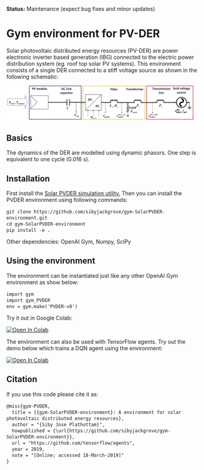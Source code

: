 **Status:** Maintenance (expect bug fixes and minor updates)
# Gym environment for PV-DER

Solar photovoltaic distributed energy resources (PV-DER) are power electronic inverter based generation (IBG) connected to the electric power distribution system (eg. roof top solar PV systems). This environment consists of a single DER connected to a stiff voltage source as shown in the following schematic:

![schematic of PV-DER](PVDER_schematic.png)

## Basics
The dynamics of the DER are modelled using dynamic phasors. One step is equivalent to one cycle (0.016 s).
## Installation
First install the [Solar PVDER simulation utility.](https://github.com/sibyjackgrove/SolarPV-DER-simulation-utility) Then you can install the PVDER environment using following commands:
```
git clone https://github.com/sibyjackgrove/gym-SolarPVDER-environment.git
cd gym-SolarPVDER-environment
pip install -e .
```
Other dependencies: OpenAI Gym, Numpy, SciPy
## Using the environment
The environment can be instantiated just like any other OpenAI Gym environment as show below:
```
import gym
import gym_PVDER
env = gym.make('PVDER-v0')
```
Try it out in Google Colab:

[![Open In Colab](https://colab.research.google.com/assets/colab-badge.svg)](https://colab.research.google.com/github/sibyjackgrove/gym-SolarPVDER-environment/blob/master/examples/gym_PVDER_environment_import_test.ipynb)

The environment can also be used with TensorFlow agents. Try out the demo below which trains a DQN agent using the environment:

[![Open In Colab](https://colab.research.google.com/assets/colab-badge.svg)](https://colab.research.google.com/github/sibyjackgrove/gym-SolarPVDER-environment/blob/master/examples/gym_PVDER_environment_tf_agents_DQN_demo.ipynb)
## Citation
If you use this code please cite it as:
```
@misc{gym-PVDER,
  title = {{gym-SolarPVDER-environment}: A environment for solar photovoltaic distributed energy resources},
  author = "{Siby Jose Plathottam}",
  howpublished = {\url{https://github.com/sibyjackgrove/gym-SolarPVDER-environment}},
  url = "https://github.com/tensorflow/agents",
  year = 2019,
  note = "[Online; accessed 18-March-2019]"
}
```
